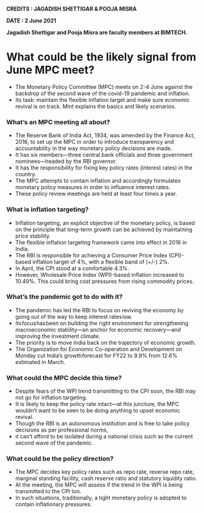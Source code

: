 **CREDITS : JAGADISH SHETTIGAR & POOJA MISRA**

**DATE : 2 June 2021**

**Jagadish Shettigar and Pooja Misra are faculty members at BIMTECH.**

# What  could  be  the likely  signal  from June MPC meet?
- The Monetary Policy Committee (MPC) meets on 2-4 June against the backdrop of the second wave of the covid-19 pandemic and inflation.
- Its task: maintain the flexible inflation target and make sure economic revival is on track. Mint explains the basics and likely scenarios.

### What’s an MPC meeting all about?
- The Reserve Bank of India Act, 1934, was amended by the Finance Act, 2016, to set up the MPC in order to introduce transparency and accountability in the way monetary policy decisions are made.
- It has six members—three central bank officials and three government nominees—headed by the RBI governor.
- It has the responsibility for fixing key policy rates (interest rates) in the country.
- The MPC attempts to contain inflation and accordingly formulates monetary policy measures in order to influence interest rates.
- These policy review meetings are held at least four times a year.

### What is inflation targeting?
- Inflation targeting, an explicit objective of the monetary policy, is based on the principle that long-term growth can be achieved by maintaining price stability.
- The flexible inflation targeting framework came into effect in 2016 in India.
- The RBI is responsible for achieving a Consumer Price Index (CPI)-based inflation target of 4%, with a flexible band of (+/-) 2%.
- In April, the CPI stood at a comfortable 4.3%.
- However, Wholesale Price Index (WPI)-based inflation increased to 10.49%. This could bring cost pressures from rising commodity prices.

### What’s the pandemic got to do with it?
- The pandemic has led the RBI to focus on reviving the economy by going out of the way to keep interest rates low.
- Its focus has been on building the right environment for strengthening macroeconomic stability—an anchor for economic recovery—and improving the investment climate.
- The priority is to move India back on the trajectory of economic growth.
- The Organization for Economic Co-operation and Development on Monday cut India’s growth forecast for FY22 to 9.9% from 12.6% estimated in March.

### What could the MPC decide this time?
- Despite fears of the WPI trend transmitting to the CPI soon, the RBI may not go for inflation targeting.
- It is likely to keep the policy rate intact—at this juncture, the MPC wouldn’t want to be seen to be doing anything to upset economic revival.
- Though the RBI is an autonomous institution and is free to take policy decisions as per professional norms,
- it can’t afford to be isolated during a national crisis such as the current second wave of the pandemic.

### What could be the policy direction?
- The MPC decides key policy rates such as repo rate, reverse repo rate, marginal standing facility, cash reserve ratio and statutory liquidity ratio.
- At the meeting, the MPC will assess if the trend in the WPI is being transmitted to the CPI too.
- In such situations, traditionally, a tight monetary policy is adopted to contain inflationary pressures.

